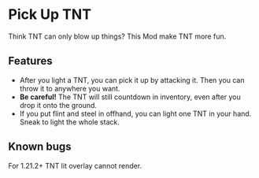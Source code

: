 # Pick Up TNT

Think TNT can only blow up things? This Mod make TNT more fun.

## Features

- After you light a TNT, you can pick it up by attacking it. Then you can throw it to anywhere you want.
- **Be careful!** The TNT will still countdown in inventory, even after you drop it onto the ground.
- If you put flint and steel in offhand, you can light one TNT in your hand. Sneak to light the whole stack.

## Known bugs

For 1.21.2+ TNT lit overlay cannot render.